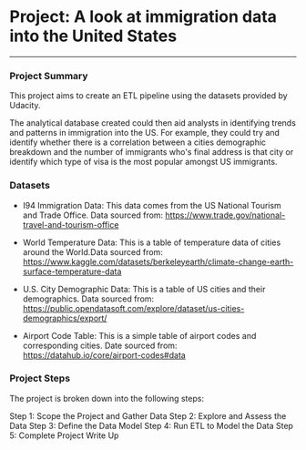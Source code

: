 # Project: A look at immigration data into the United States
---------

### Project Summary

This project aims to create an ETL pipeline using the datasets provided by Udacity.

The analytical database created could then aid analysts in identifying trends and patterns in immigration into the US. For example, they could try and identify whether there is a correlation between a cities demographic breakdown and the number of immigrants who's final address is that city or identify which type of visa is the most popular amongst US immigrants.


### Datasets

- I94 Immigration Data: This data comes from the US National Tourism and Trade Office. Data sourced from: https://www.trade.gov/national-travel-and-tourism-office

- World Temperature Data: This is a table of temperature data of cities around the World.Data sourced from: https://www.kaggle.com/datasets/berkeleyearth/climate-change-earth-surface-temperature-data

- U.S. City Demographic Data: This is a table of US cities and their demographics. Data sourced from: https://public.opendatasoft.com/explore/dataset/us-cities-demographics/export/

- Airport Code Table: This is a simple table of airport codes and corresponding cities. Date sourced from: https://datahub.io/core/airport-codes#data


### Project Steps

The project is broken down into the following steps:

Step 1: Scope the Project and Gather Data
Step 2: Explore and Assess the Data
Step 3: Define the Data Model
Step 4: Run ETL to Model the Data
Step 5: Complete Project Write Up
